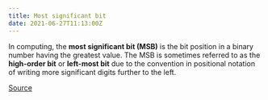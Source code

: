```yaml
---
title: Most significant bit
date: 2021-06-27T11:13:00Z
---
```


In computing, the **most significant bit (MSB)** is the bit position in a binary
number having the greatest value. The MSB is sometimes referred to as the
**high-order bit** or **left-most bit** due to the convention in positional notation of
writing more significant digits further to the left. 

[Source](https://en.wikipedia.org/wiki/Bit_numbering#Most_significant_bit)

